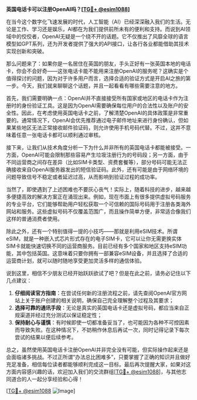 **英国电话卡可以注册OpenAI吗？[[TG💪+ @esim1088](https://t.me/s/esim1088)]**

在当今这个数字化飞速发展的时代，人工智能（AI）已经深深融入我们的生活。无论是工作、学习还是娱乐，AI都在为我们提供前所未有的便利和支持。而说到AI领域中的佼佼者，OpenAI无疑是一个绕不开的话题。它不仅推出了风靡全球的语言模型如GPT系列，还为开发者提供了强大的API接口，让各行各业都能借助其技术实现创新和突破。

那么问题来了：如果你是一名居住在英国的朋友，手头正好有一张英国本地的电话卡，你会不会好奇——这张电话卡能不能用来注册OpenAI的服务呢？这确实是个值得探讨的问题，因为对于许多用户而言，选择合适的验证方式是开启AI之旅的第一步。今天，我们就来聊聊这个话题，并且一起看看有哪些需要注意的地方。

首先，我们需要明确一点：OpenAI并不直接接受所有国家或地区的电话卡作为注册时的身份验证工具。这是因为OpenAI需要确保每位用户的合法性以及账户的安全性。因此，在考虑使用英国电话卡之前，了解清楚OpenAI的具体政策是非常重要的。通常情况下，OpenAI会优先推荐通过电子邮件地址来进行身份确认，但如果某些地区无法正常接收邮件验证码，则允许使用手机号码代替。不过，这并不意味着任意一张电话卡都可以顺利通过审核。

接下来，让我们从技术角度分析一下为什么并非所有的英国电话卡都能被接受。一方面，OpenAI可能会限制那些容易产生垃圾注册行为的号码段；另一方面，由于不同运营商之间存在差异（比如SIM卡类型、资费套餐等），部分号码可能无法正确接收来自OpenAI服务器发出的短信验证码。此外，还有可能是由于网络环境的问题导致信号不稳定或者延迟过高，从而影响到验证过程的成功率。

当然了，即使遇到了上述困难也不要灰心丧气！实际上，随着科技的进步，越来越多便捷高效的解决方案正在涌现出来。例如，现在市面上有很多提供虚拟号码服务的专业平台，它们能够帮助用户轻松获取一个可信赖的国际号码用于注册各类海外网站和服务。这些虚拟号码不仅覆盖范围广，而且操作简单方便，非常适合像我们这样的普通消费者使用。

除此之外，还有一个特别值得一提的小技巧——那就是利用eSIM技术。所谓eSIM，就是一种嵌入式芯片形式存在的电子SIM卡，它可以让你无需更换实体SIM卡就能快速切换不同的运营商服务。目前已经有多个国家和地区支持eSIM功能，其中包括英国。这意味着只要你拥有一部兼容eSIM设备，并且选择了合适的运营商计划，就可以随时随地享受更加灵活多样的通信体验。

说到这里，相信不少朋友已经开始跃跃欲试了吧？但是在此之前，请务必记住以下几点建议：

1. **仔细阅读官方指南**：在尝试任何新的注册流程之前，请先查阅OpenAI官方网站上关于账户创建的相关说明，确保自己完全理解整个过程及其要求；
2. **选择可靠的通讯手段**：无论是真实的英国电话卡还是虚拟号码，都应当来自正规渠道并经过充分测试以保证稳定性；
3. **保持耐心与谨慎**：有时候即使一切都准备妥当了，也可能因为各种不可控因素而导致失败。在这种情况下，不妨稍作休息后再试一次，同时记得记录下每次尝试的结果以便后续参考。

总之，虽然使用英国电话卡注册OpenAI并非完全没有可能，但实际操作起来还是会面临诸多挑战。不过正所谓“办法总比困难多”，只要掌握了正确的知识并且做好充足准备，相信每位读者都能够顺利完成这一目标。最后再次提醒大家，如果对这方面内容感兴趣的话，欢迎加入我们的交流群组[[TG💪+ @esim1088](https://t.me/s/esim1088)]，与其他志同道合的人一起分享经验和心得！

[[TG💪+ @esim1088](https://t.me/s/esim1088) ![Image](https://i.postimg.cc/4NQfJmqS/Snipaste-2025-05-13-00-14-12.png)]